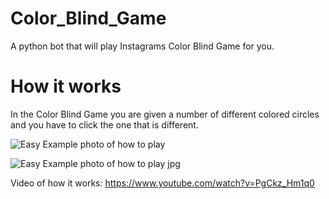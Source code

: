 # Color_Blind_Game

A python bot that will play Instagrams Color Blind Game for you.

# How it works

In the Color Blind Game you are given a number of different colored circles and you have to click the one that is different.

![Easy Example photo of how to play](https://github.com/themichaelfischer/Color_Blind_Game/tree/main/Photos/_first.png)

![Easy Example photo of how to play jpg](https://github.com/themichaelfischer/Color_Blind_Game/tree/main/Photos/_first.jpg)




Video of how it works: https://www.youtube.com/watch?v=PgCkz_Hm1q0
